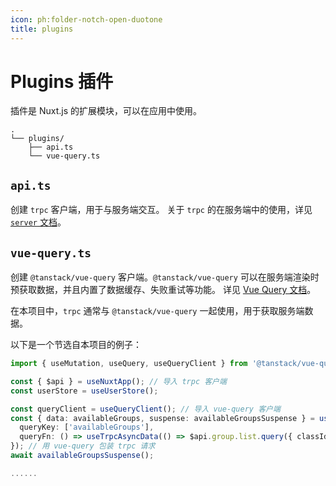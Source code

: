 ```yaml
---
icon: ph:folder-notch-open-duotone
title: plugins
---
```


# Plugins 插件

插件是 Nuxt.js 的扩展模块，可以在应用中使用。

```
.
└── plugins/
    ├── api.ts
    └── vue-query.ts
```

## `api.ts`

创建 `trpc` 客户端，用于与服务端交互。
关于 `trpc` 的在服务端中的使用，详见 [`server` 文档](./server/trpc)。


## `vue-query.ts`

创建 `@tanstack/vue-query` 客户端。`@tanstack/vue-query` 可以在服务端渲染时预获取数据，并且内置了数据缓存、失败重试等功能。
详见 [Vue Query 文档](https://tanstack.com/query/latest/docs/framework/vue/overview)。


在本项目中，`trpc` 通常与 `@tanstack/vue-query` 一起使用，用于获取服务端数据。

以下是一个节选自本项目的例子：

```typescript [~/components/group/SelectGroup.vue]
import { useMutation, useQuery, useQueryClient } from '@tanstack/vue-query';

const { $api } = useNuxtApp(); // 导入 trpc 客户端
const userStore = useUserStore();

const queryClient = useQueryClient(); // 导入 vue-query 客户端
const { data: availableGroups, suspense: availableGroupsSuspense } = useQuery({
  queryKey: ['availableGroups'],
  queryFn: () => useTrpcAsyncData(() => $api.group.list.query({ classId: userStore.classIds[0] })),
}); // 用 vue-query 包装 trpc 请求
await availableGroupsSuspense();

......

```